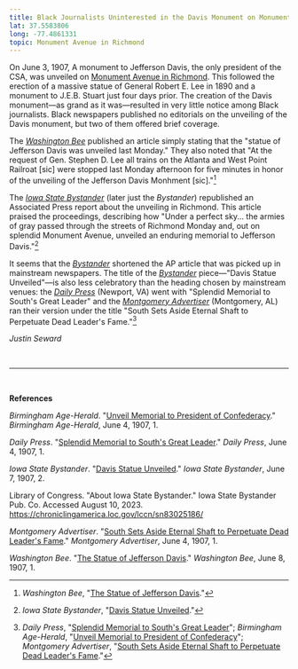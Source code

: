 ```yaml
---
title: Black Journalists Uninterested in the Davis Monument on Monument Avenue
lat: 37.5583806
long: -77.4861331
topic: Monument Avenue in Richmond
---
```

On June 3, 1907, A monument to Jefferson Davis, the only president of the CSA, was unveiled on [Monument Avenue in Richmond](https://falseimage.pennds.org/essay/Lee-in-Richmond-Forging-Heavier-Chains). This followed the erection of a massive statue of General Robert E. Lee in 1890 and a monument to J.E.B. Stuart just four days prior. The creation of the Davis monument—as grand as it was—resulted in very little notice among Black journalists. Black newspapers published no editorials on the unveiling of the Davis monument, but two of them offered brief coverage.

The *[Washington Bee](https://www.loc.gov/item/sn84025891/1907-06-08/ed-1/)* published an article simply stating that the "statue of Jefferson Davis was unveiled last Monday." They also noted that "At the request of Gen. Stephen D. Lee all trains on the Atlanta and West Point Railroat \[sic] were stopped last Monday afternoon for five minutes in honor of the unveiling of the Jefferson Davis Monhment \[sic]."[^1]

The *[Iowa State Bystander](https://www.loc.gov/resource/sn83025186/1907-06-07/ed-1/?sp=2&st=image&r=0.712,0.861,0.355,0.161,0)* (later just the *Bystander*) republished an Associated Press report about the unveiling in Richmond. This article praised the proceedings, describing how "Under a perfect sky... the armies of gray passed through the streets of Richmond Monday and, out on splendid Monument Avenue, unveiled an enduring memorial to Jefferson Davis."[^2]

It seems that the *[Bystander](https://www.loc.gov/resource/sn83025186/1907-06-07/ed-1/?sp=2&st=image&r=0.712,0.861,0.355,0.161,0)* shortened the AP article that was picked up in mainstream newspapers. The title of the *[Bystander](https://www.loc.gov/resource/sn83025186/1907-06-07/ed-1/?sp=2&st=image&r=0.712,0.861,0.355,0.161,0)* piece—"Davis Statue Unveiled"—is also less celebratory than the heading chosen by mainstream venues: the *[Daily Press](https://www.loc.gov/item/sn83045830/1907-06-04/ed-1/)* (Newport, VA) went with "Splendid Memorial to South's Great Leader" and the *[Montgomery Advertiser](https://www.loc.gov/item/sn84020645/1907-06-04/ed-1/)* (Montgomery, AL) ran their version under the title "South Sets Aside Eternal Shaft to Perpetuate Dead Leader's Fame."[^3]

*Justin Seward*

*<br>*

*<hr>*

*<br>*

**References**

*Birmingham Age-Herald*. "[Unveil Memorial to President of Confederacy](https://www.loc.gov/item/sn85038485/1907-06-04/ed-1/)." *Birmingham Age-Herald*, June 4, 1907, 1.

*Daily Press*. "[Splendid Memorial to South's Great Leader](https://www.loc.gov/item/sn83045830/1907-06-04/ed-1/)." *Daily Press*, June 4, 1907, 1.

*Iowa State Bystander*. "[Davis Statue Unveiled](https://www.loc.gov/resource/sn83025186/1907-06-07/ed-1/?sp=2&st=image&r=0.712,0.861,0.355,0.161,0)." *Iowa State Bystander*, June 7, 1907, 2.

Library of Congress. "About Iowa State Bystander." Iowa State Bystander Pub. Co. Accessed August 10, 2023. https://chroniclingamerica.loc.gov/lccn/sn83025186/

*Montgomery Advertiser*. "[South Sets Aside Eternal Shaft to Perpetuate Dead Leader's Fame](https://www.loc.gov/item/sn84020645/1907-06-04/ed-1/)." *Montgomery Advertiser*, June 4, 1907, 1.

*Washington Bee*. "[The Statue of Jefferson Davis](https://www.loc.gov/item/sn84025891/1907-06-08/ed-1/)." *Washington Bee*, June 8, 1907, 1.

[^1]: *Washington Bee*, "[The Statue of Jefferson Davis](https://www.loc.gov/item/sn84025891/1907-06-08/ed-1/)."

[^2]: *Iowa State Bystander*, "[Davis Statue Unveiled](https://www.loc.gov/resource/sn83025186/1907-06-07/ed-1/?sp=2&st=image&r=0.712,0.861,0.355,0.161,0)."

[^3]: *Daily Press*, "[Splendid Memorial to South's Great Leader](https://www.loc.gov/item/sn83045830/1907-06-04/ed-1/)"; *Birmingham Age-Herald*, "[Unveil Memorial to President of Confederacy](https://www.loc.gov/item/sn85038485/1907-06-04/ed-1/)"; *Montgomery Advertiser*, "[South Sets Aside Eternal Shaft to Perpetuate Dead Leader's Fame](https://www.loc.gov/item/sn84020645/1907-06-04/ed-1/)."

